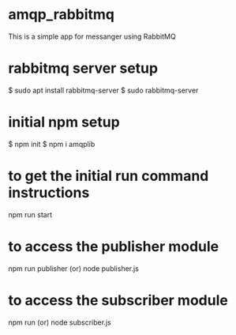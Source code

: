 # amqp_rabbitmq
This is a simple app for messanger using RabbitMQ

# rabbitmq server setup
$ sudo apt install rabbitmq-server
$ sudo rabbitmq-server

# initial npm setup
$ npm init
$ npm i amqplib

# to get the initial run command instructions
npm run start

# to access the publisher module
npm run publisher (or) node publisher.js

# to access the subscriber module
npm run (or) node subscriber.js


